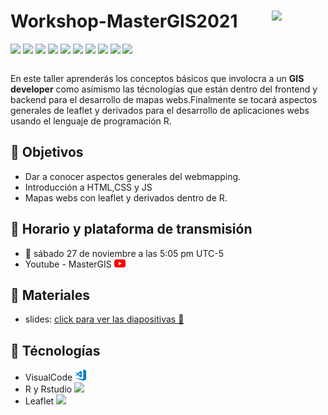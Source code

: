 # **Workshop-MasterGIS2021** <img src="https://user-images.githubusercontent.com/23284899/141409747-5f9da798-9cb0-46db-b750-f87dd1300a95.png" align="right" width="17%" href="#"> 

<table>
<p align="left">
<a href="https://github.com/ambarja/Workshop-MasterGIS2021/discussions/new"><img src="https://img.shields.io/badge/discusión-participa-brightgreen?style=for-the-badge&logo=githubhref="/></a>
<a href="https://www.rstudio.com/products/rstudio/download/#download"><img src="https://img.shields.io/badge/RStudio-75AADB?style=for-the-badge&logo=RStudio&logoColor=white"></a> <a href="https://inkscape.org/release/inkscape-1.1/"><img src= "https://img.shields.io/badge/Inkscape-000000?style=for-the-badge&logo=Inkscape&logoColor=white"></a> <a href="https://github.com/Asabeneh/30-Days-Of-HTML"><img src="https://img.shields.io/badge/HTML5-E34F26?style=for-the-badge&logo=html5&logoColor=white"></a> <a href="https://github.com/oluwakayode-a/30-Days-of-CSS"><img src="https://img.shields.io/badge/CSS3-1572B6?style=for-the-badge&logo=css3&logoColor=white"></a> <a href="https://github.com/wesbos/JavaScript30"><img src="https://img.shields.io/badge/JavaScript-323330?style=for-the-badge&logo=javascript&logoColor=F7DF1E"></a> <a href="www.linkedin.com/in/antonybarja"><img src="https://img.shields.io/badge/LinkedIn-0077B5?style=for-the-badge&logo=linkedin&logoColor=white"></a> <a href="https://twitter.com/antony_barja"><img src="https://img.shields.io/badge/Twitter-1DA1F2?style=for-the-badge&logo=twitter&logoColor=white"></a> <a href="https://www.youtube.com/channel/UCuWvYTTYCZBmbDoEbsY2MSw"> <a href="https://www.youtube.com/channel/UCj5_XjZ-KpYBYhyrpjXJjcA"><img src="https://img.shields.io/badge/youtube-%23FF0000.svg?&style=for-the-badge&logo=youtube&logoColor=white"></a> <a href="https://discord.gg/R5YtFxWbJr"><img src="https://img.shields.io/badge/Discord-1877F2?style=for-the-badge&logo=discord&logoColor=white"></a>
</p>
</table>

En este taller aprenderás los conceptos básicos que involocra a un **GIS developer** como asímismo las técnologías que están dentro del frontend y backend para el desarrollo de mapas webs.Finalmente se tocará aspectos generales de leaflet y derivados para el desarrollo de aplicaciones webs usando el lenguaje de programación R.


## 🔴 **Objetivos** 

 - Dar a conocer aspectos generales del webmapping.
 - Introducción a HTML,CSS y JS
 - Mapas webs con leaflet y derivados dentro de R.

## 🔴 **Horario y plataforma de transmisión** 
 - 📅 sábado 27 de noviembre a las 5:05 pm UTC-5
 - Youtube - MasterGIS <img src="https://raw.githubusercontent.com/ambarja/Buenas-practicas-con-QGIS/main/img/youtube.png" width="18px"> 

## 🔴 **Materiales** 
 - slides: [click para ver las diapositivas 🙈](https://ambarja.github.io/Workshop-MasterGIS2021/#1)
 
## 🔴 **Técnologías** 
 
 - VisualCode  <img src="https://raw.githubusercontent.com/ambarja/Buenas-practicas-con-QGIS/main/img/vscode.png" width="18px">
 - R y Rstudio <img src="https://camo.githubusercontent.com/e1856e0cec5459bc4af6e4ccfb46142017098bf727fafea057e90c203da0bb7e/68747470733a2f2f75706c6f61642e77696b696d656469612e6f72672f77696b6970656469612f636f6d6d6f6e732f642f64302f5253747564696f5f6c6f676f5f666c61742e737667" width="45px">
 - Leaflet <img src="https://user-images.githubusercontent.com/23284899/141412537-794c43ee-5e4e-41b8-ac64-30f1edf2097d.png" width="20px">


